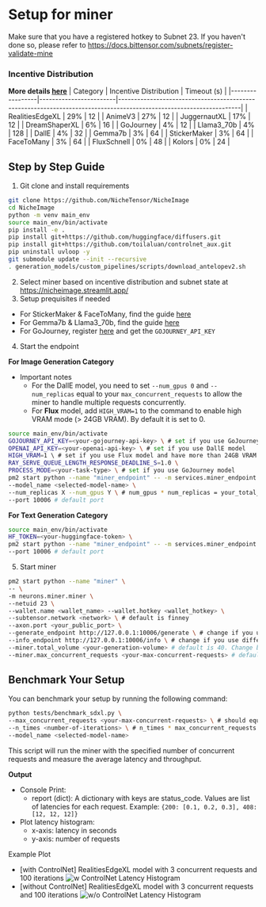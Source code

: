 # Setup for miner

Make sure that you have a registered hotkey to Subnet 23. If you haven't done so, please refer to https://docs.bittensor.com/subnets/register-validate-mine


### Incentive Distribution
**More details [here](model_docs.md)**
| Category        | Incentive Distribution | Timeout (s)                                                                                                        |
|-----------------|------------------------|--------------------------------------------------------------------------------------------------------------------|
| RealitiesEdgeXL | 29%                    | 12 |
| AnimeV3         | 27%                    | 12 |
| JuggernautXL | 17%                    | 12 |
| DreamShaperXL     | 6%                     | 16 |
| GoJourney       | 4%                     | 12 |
| Llama3_70b         | 4%                     | 128 |
| DallE    | 4%                     | 32 |
| Gemma7b         | 3%                     | 64 |
| StickerMaker    | 3%                     | 64 |
| FaceToMany      | 3%                     | 64 |
| FluxSchnell | 0% | 48 |
| Kolors | 0% | 24 |


## Step by Step Guide
1. Git clone and install requirements
```bash
git clone https://github.com/NicheTensor/NicheImage
cd NicheImage
python -m venv main_env
source main_env/bin/activate
pip install -e .
pip install git+https://github.com/huggingface/diffusers.git
pip install git+https://github.com/toilaluan/controlnet_aux.git
pip uninstall uvloop -y
git submodule update --init --recursive
. generation_models/custom_pipelines/scripts/download_antelopev2.sh
```
2. Select miner based on incentive distribution and subnet state at https://nicheimage.streamlit.app/
3. Setup prequisites if needed
- For StickerMaker & FaceToMany, find the guide [here](comfyui_category.md)
- For Gemma7b & Llama3_70b, find the guide [here](vllm_category.md)
- For GoJourney, register [here](https://www.goapi.ai/midjourney-api) and get the `GOJOURNEY_API_KEY`

4. Start the endpoint

**For Image Generation Category**
- Important notes
    - For the DallE model, you need to set `--num_gpus 0` and `--num_replicas` equal to your `max_concurrent_requests` to allow the miner to handle multiple requests concurrently.
    - For **Flux** model, add `HIGH_VRAM=1` to the command to enable high VRAM mode (> 24GB VRAM). By default it is set to 0.
```bash
source main_env/bin/activate
GOJOURNEY_API_KEY=<your-gojourney-api-key> \ # set if you use GoJourney model
OPENAI_API_KEY=<your-openai-api-key> \ # set if you use DallE model
HIGH_VRAM=1 \ # set if you use Flux model and have more than 24GB VRAM
RAY_SERVE_QUEUE_LENGTH_RESPONSE_DEADLINE_S=1.0 \
PROCESS_MODE=<your-task-type> \ # set if you use GoJourney model
pm2 start python --name "miner_endpoint" -- -m services.miner_endpoint.app \
--model_name <selected-model-name> \
--num_replicas X --num_gpus Y \ # num_gpus * num_replicas = your_total_gpus_count
--port 10006 # default port
```

**For Text Generation Category**
```bash
source main_env/bin/activate
HF_TOKEN=<your-huggingface-token> \
pm2 start python --name "miner_endpoint" -- -m services.miner_endpoint.text_app --model_name <selected-model-name> --num_replicas X --num_gpus Y \
--port 10006 # default port
```

5. Start miner
```bash
pm2 start python --name "miner" \
-- \
-m neurons.miner.miner \
--netuid 23 \
--wallet.name <wallet_name> --wallet.hotkey <wallet_hotkey> \
--subtensor.network <network> \ # default is finney
--axon.port <your_public_port> \
--generate_endpoint http://127.0.0.1:10006/generate \ # change if you use different port or host
--info_endpoint http://127.0.0.1:10006/info \ # change if you use different port or host
--miner.total_volume <your-generation-volume> # default is 40. Change based on your model timeout value and GPU capacity
--miner.max_concurrent_requests <your-max-concurrent-requests> # default is 4. Change based on your model timeout value and GPU capacity
```


## Benchmark Your Setup

You can benchmark your setup by running the following command:
```bash
python tests/benchmark_sdxl.py \
--max_concurrent_requests <your-max-concurrent-requests> \ # should equal to your miner.max_concurrent_requests
--n_times <number-of-iterations> \ # n_times * max_concurrent_requests should be less than or equal to your miner.total_volume
--model_name <selected-model-name>
```
This script will run the miner with the specified number of concurrent requests and measure the average latency and throughput.

**Output**
- Console Print:
    - report (dict): A dictionary with keys are status_code. Values are list of latencies for each request. Example: `{200: [0.1, 0.2, 0.3], 408: [12, 12, 12]}`
- Plot latency histogram:
    - x-axis: latency in seconds
    - y-axis: number of requests

Example Plot
- [with ControlNet] RealitiesEdgeXL model with 3 concurrent requests and 100 iterations
![w ControlNet Latency Histogram](../tests/w_controlnet_benchmark.png)
- [without ControlNet] RealitiesEdgeXL model with 3 concurrent requests and 100 iterations
![w/o ControlNet Latency Histogram](../tests/wo_controlnet_benchmark.png)

